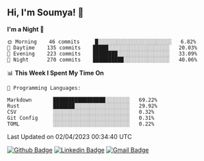 ## Hi, I'm Soumya! 👋

<!--START_SECTION:waka-->
**I'm a Night 🦉** 

```text
🌞 Morning    46 commits     █░░░░░░░░░░░░░░░░░░░░░░░░   6.82% 
🌆 Daytime    135 commits    █████░░░░░░░░░░░░░░░░░░░░   20.03% 
🌃 Evening    223 commits    ████████░░░░░░░░░░░░░░░░░   33.09% 
🌙 Night      270 commits    ██████████░░░░░░░░░░░░░░░   40.06%

```


📊 **This Week I Spent My Time On** 

```text
💬 Programming Languages: 

Markdown       █████████████████░░░░░░░░   69.22% 
Rust           ███████░░░░░░░░░░░░░░░░░░   29.92% 
CSV            ░░░░░░░░░░░░░░░░░░░░░░░░░   0.32% 
Git Config     ░░░░░░░░░░░░░░░░░░░░░░░░░   0.31% 
TOML           ░░░░░░░░░░░░░░░░░░░░░░░░░   0.22%
```


 Last Updated on 02/04/2023 00:34:40 UTC
<!--END_SECTION:waka-->

[![Github Badge](https://img.shields.io/badge/-rubyruins-grey?style=for-the-badge&logo=github&logoColor=white&link=https://github.com/rubyruins/)](https://www.github.com/rubyruins/) 
[![Linkedin Badge](https://img.shields.io/badge/-Soumya%20Parekh-0072b1?style=for-the-badge&logo=Linkedin&logoColor=white&link=https://www.linkedin.com/in/Soumya-Parekh/)](https://www.linkedin.com/in/Soumya-Parekh/) 
[![Gmail Badge](https://img.shields.io/badge/-soumyaparekh.me@gmail.com-c14438?style=for-the-badge&logo=Gmail&logoColor=white&link=mailto:soumyaparekh.me@gmail.com)](mailto:soumyaparekh.me@gmail.com) 
